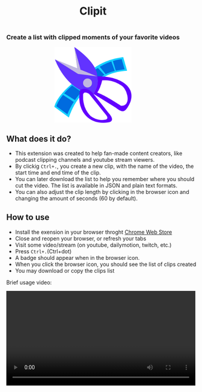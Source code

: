 <html>
    <style>
        #red{
            width: 100px;
            height: 100px;
            background-color: #ff0000;
        }
        .content{
            display: flex;
            flex-direction: column;
            align-items: start;
        }
        .icon{
            height: 200px;
        }
        .document-header{
            display: flex;
            flex-direction: column;
            align-items: center;
        }
    </style>
    <body>
        <div class="content">
            <div class="document-header">
                <h1>Clipit</h1>
                <h3>Create a list with clipped moments of your favorite videos</h3>
                <img class="icon" src="./icon.png" alt="Clipit - Create livestream clips for later use"></img>
            </div>
        </div>
    </body>
</html>

## What does it do?

- This extension was created to help fan-made content creators, like podcast clipping channels and youtube stream viewers.
- By clickig `Ctrl+.`, you create a new clip, with the name of the video, the start time and end time of the clip.
- You can later download the list to help you remember where you should cut the video. The list is available in JSON and plain text formats.
- You can also adjust the clip length by clicking in the browser icon and changing the amount of seconds (60 by default).

## How to use
- Install the exension in your browser throght [Chrome Web Store](https://chrome.google.com/webstore/category/extensions)
- Close and reopen your browser, or refresh your tabs
- Visit some video/stream (on youtube, dailymotion, twitch, etc.)
- Press `Ctrl+.`(Ctrl+dot)
- A badge should appear when in the browser icon.
- When you click the browser icon, you should see the list of clips created
- You may download or copy the clips list

Brief usage video:

<video src="clipit.mp4" width='500px'></video>